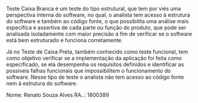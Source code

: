
Teste Caixa Branca é um teste do tipo estrutural, que tem por viés uma perspectiva interna do software,  no qual, o analista tem acesso à estrutura do software e também ao código fonte, o que possibilita uma análise mais específica e assertiva de cada parte ou função do produto, que pode ser analisada isoladamente com maior precisão a fim de verificar se o software está bem estruturado e funciona corretamente.

Já no Teste de Caixa Preta, também conhecido como teste funcional, tem como objetivo verificar se a implementação da aplicação foi feita como especificado, se ela desempenha os requisitos definidos e identificar as possíveis falhas funcionais que impossibilitem o funcionamento do software. Nesse tipo de teste o analista não tem acesso ao código fonte nem à estrutura do software.

Nome: Renato Souza Alves
RA..: 1800389
